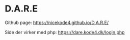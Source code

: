 # D.A.R.E
Github page: https://nicekode4.github.io/D.A.R.E/

Side der virker med php: https://dare.kode4.dk/login.php
